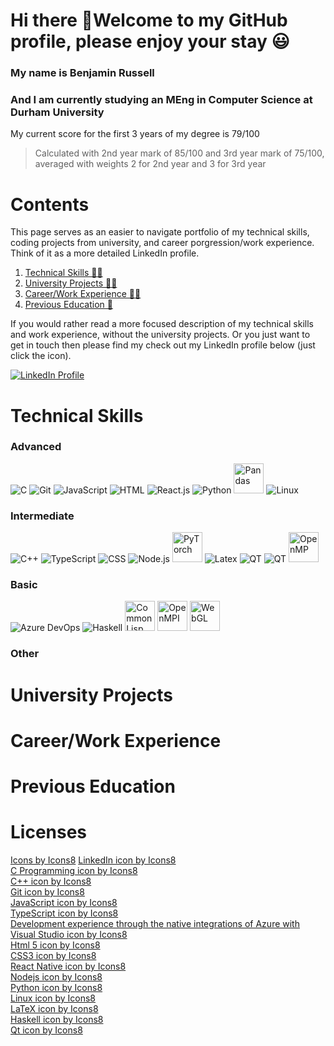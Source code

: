# Hi there 👋Welcome to my GitHub profile, please enjoy your stay 😃

### My name is Benjamin Russell
### And I am currently studying an MEng in Computer Science at Durham University
My current score for the first 3 years of my degree is 79/100

> Calculated with 2nd year mark of 85/100 and 3rd year mark of 75/100, averaged with weights 2 for 2nd year and 
  3 for 3rd year

# Contents
This page serves as an easier to navigate portfolio of my technical skills, coding projects from university, and career porgression/work experience.
Think of it as a more detailed LinkedIn profile.

1. [Technical Skills 🧑‍💻](#technical-skills)
2. [University Projects 🧑‍🎓](#university-projects)
3. [Career/Work Experience 🧑‍💼](#careerwork-experience)
4. [Previous Education 🎒](#previous-education)

If you would rather read a more focused description of my technical skills and work experience, without the university projects. Or you just want to 
get in touch then please find my check out my LinkedIn profile below (just click the icon).

[![LinkedIn Profile](https://img.icons8.com/color/144/000000/linkedin.png "LinkedIn Profile")](https://www.linkedin.com/in/benjamin-russell-9451ba175/)

# Technical Skills

### Advanced
![C](https://img.icons8.com/color/48/000000/c-programming.png "C")
![Git](https://img.icons8.com/color/48/000000/git.png "Git")
![JavaScript](https://img.icons8.com/color/48/000000/javascript--v1.png "JavaScript")
![HTML](https://img.icons8.com/color/48/000000/html-5.png "HTML")
![React.js](https://img.icons8.com/color/48/000000/react-native.png "React.js")
![Python](https://img.icons8.com/color/48/000000/python.png "Python")
<img src="https://pandas.pydata.org/static/img/pandas_secondary.svg" alt="Pandas" width="48" title="Pandas">
![Linux](https://img.icons8.com/color/48/000000/linux.png "Linux")

### Intermediate
![C++](https://img.icons8.com/color/48/000000/c-plus-plus-logo.png "C++")
![TypeScript](https://img.icons8.com/color/48/000000/typescript.png "TypeScript")
![CSS](https://img.icons8.com/color/48/000000/css3.png "CSS")
![Node.js](https://img.icons8.com/color/48/000000/nodejs.png "Node.js")
<img src="https://pytorch.org/assets/images/pytorch-logo.png" alt="PyTorch" width="48" title="PyTorch">
![Latex](https://img.icons8.com/color/48/000000/latex.png "Latex")
![QT](https://img.icons8.com/ios-filled/50/000000/qt.png#gh-light-mode-only)
![QT](https://img.icons8.com/ios/50/000000/qt.png#gh-dark-mode-only)
<img src="https://upload.wikimedia.org/wikipedia/commons/e/eb/OpenMP_logo.png" alt="OpenMP" height="48" title="OpenMP">


### Basic
![Azure DevOps](https://img.icons8.com/external-tal-revivo-shadow-tal-revivo/48/000000/external-development-experience-through-the-native-integrations-of-azure-with-visual-studio-logo-shadow-tal-revivo.png "Azure DevOps")
![Haskell](https://img.icons8.com/color/48/000000/haskell.png "Haskell")
<img src="https://upload.wikimedia.org/wikipedia/commons/thumb/4/48/Lisp_logo.svg/1200px-Lisp_logo.svg.png" alt="Common Lisp" width="48" title="Common Lisp">
<img src="https://avatars.githubusercontent.com/u/2165682?s=280&v=4" alt="OpenMPI" width="48" title="OpenMPI">
<img src="https://upload.wikimedia.org/wikipedia/commons/2/25/WebGL_Logo.svg" alt="WebGL" height="48" title="WebGL">

### Other

# University Projects

# Career/Work Experience

# Previous Education

# Licenses
[Icons by Icons8](https://icons8.com)
<a href="https://icons8.com/icon/13930/linkedin">LinkedIn icon by Icons8</a>  
<a href="https://icons8.com/icon/40670/c-programming">C Programming icon by Icons8</a>  
<a href="https://icons8.com/icon/40669/c++">C++ icon by Icons8</a>  
<a href="https://icons8.com/icon/20906/git">Git icon by Icons8</a>  
<a href="https://icons8.com/icon/108784/javascript">JavaScript icon by Icons8</a>  
<a href="https://icons8.com/icon/uJM6fQYqDaZK/typescript">TypeScript icon by Icons8</a>  
<a href="https://icons8.com/icon/S4wbdK79E23a/development-experience-through-the-native-integrations-of-azure-with-visual-studio">Development experience through the native integrations of Azure with Visual Studio icon by Icons8</a>  
<a href="https://icons8.com/icon/20909/html-5">Html 5 icon by Icons8</a>  
<a href="https://icons8.com/icon/21278/css3">CSS3 icon by Icons8</a>  
<a href="https://icons8.com/icon/123603/react-native">React Native icon by Icons8</a>  
<a href="https://icons8.com/icon/54087/nodejs">Nodejs icon by Icons8</a>  
<a href="https://icons8.com/icon/13441/python">Python icon by Icons8</a>  
<a href="https://icons8.com/icon/17842/linux">Linux icon by Icons8</a>  
<a href="https://icons8.com/icon/WBooq2dInw0x/latex">LaTeX icon by Icons8</a>  
<a href="https://icons8.com/icon/Lvn3jvfnl1XF/haskell">Haskell icon by Icons8</a>  
<a href="https://icons8.com/icon/47039/qt">Qt icon by Icons8</a>  

